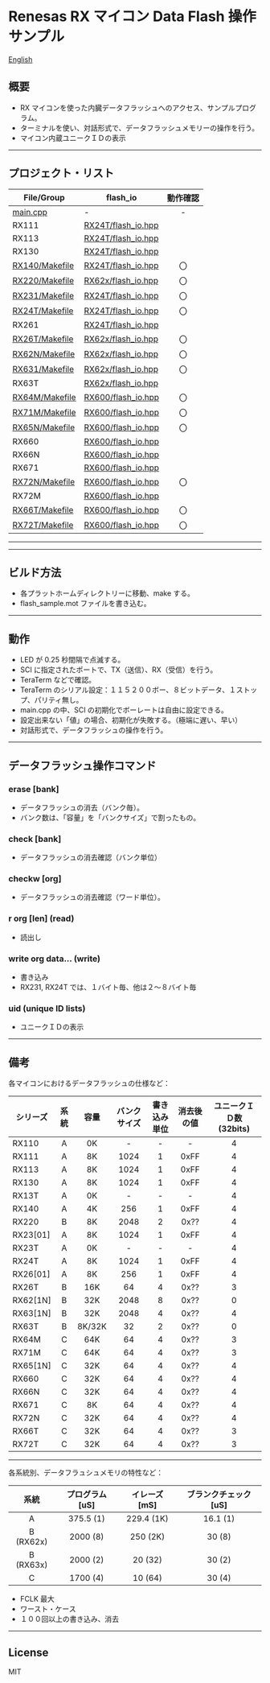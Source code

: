 Renesas RX マイコン Data Flash 操作サンプル
=========

[English](README.md)

## 概要
- RX マイコンを使った内臓データフラッシュへのアクセス、サンプルプログラム。
- ターミナルを使い、対話形式で、データフラッシュメモリーの操作を行う。
- マイコン内蔵ユニークＩＤの表示
---
   
## プロジェクト・リスト
|File/Group|flash_io|動作確認|
|---|---|:-:|
|[main.cpp](main.cpp)|-|-|
|RX111|[RX24T/flash_io.hpp](../RX24T/flash_io.hpp)||
|RX113|[RX24T/flash_io.hpp](../RX24T/flash_io.hpp)||
|RX130|[RX24T/flash_io.hpp](../RX24T/flash_io.hpp)||
|[RX140/Makefile](RX140/Makefile)|[RX24T/flash_io.hpp](../RX24T/flash_io.hpp)|〇|
|[RX220/Makefile](RX220/Makefile)|[RX62x/flash_io.hpp](../RX62x/flash_io.hpp)|〇|
|[RX231/Makefile](RX231/Makefile)|[RX24T/flash_io.hpp](../RX24T/flash_io.hpp)|〇|
|[RX24T/Makefile](RX24T/Makefile)|[RX24T/flash_io.hpp](../RX24T/flash_io.hpp)|〇|
|RX261|[RX24T/flash_io.hpp](../RX24T/flash_io.hpp)||
|[RX26T/Makefile](RX26T/Makefile)|[RX62x/flash_io.hpp](../RX62x/flash_io.hpp)|〇|
|[RX62N/Makefile](RX62N/Makefile)|[RX62x/flash_io.hpp](../RX62x/flash_io.hpp)|〇|
|[RX631/Makefile](RX631/Makefile)|[RX62x/flash_io.hpp](../RX62x/flash_io.hpp)|〇|
|RX63T|[RX62x/flash_io.hpp](../RX62x/flash_io.hpp)||
|[RX64M/Makefile](RX64M/Makefile)|[RX600/flash_io.hpp](../RX600/flash_io.hpp)|〇|
|[RX71M/Makefile](RX71M/Makefile)|[RX600/flash_io.hpp](../RX600/flash_io.hpp)|〇|
|[RX65N/Makefile](RX65N/Makefile)|[RX600/flash_io.hpp](../RX600/flash_io.hpp)|〇|
|RX660|[RX600/flash_io.hpp](../RX600/flash_io.hpp)||
|RX66N|[RX600/flash_io.hpp](../RX600/flash_io.hpp)||
|RX671|[RX600/flash_io.hpp](../RX600/flash_io.hpp)||
|[RX72N/Makefile](RX72N/Makefile)|[RX600/flash_io.hpp](../RX600/flash_io.hpp)|〇|
|RX72M|[RX600/flash_io.hpp](../RX600/flash_io.hpp)||
|[RX66T/Makefile](RX66T/Makefile)|[RX600/flash_io.hpp](../RX600/flash_io.hpp)|〇|
|[RX72T/Makefile](RX72T/Makefile)|[RX600/flash_io.hpp](../RX600/flash_io.hpp)|〇|
 
 ---
    
---

## ビルド方法
 - 各プラットホームディレクトリーに移動、make する。
 - flash_sample.mot ファイルを書き込む。
---
   
## 動作
 - LED が 0.25 秒間隔で点滅する。
 - SCI に指定されたポートで、TX（送信）、RX（受信）を行う。
 - TeraTerm などで確認。
 - TeraTerm のシリアル設定：１１５２００ボー、８ビットデータ、１ストップ、パリティ無し。
 - main.cpp の中、SCI の初期化でボーレートは自由に設定できる。
 - 設定出来ない「値」の場合、初期化が失敗する。（極端に遅い、早い）
 - 対話形式で、データフラッシュの操作を行う。
---

## データフラッシュ操作コマンド

### erase [bank] 
- データフラッシュの消去（バンク毎）。
- バンク数は、「容量」を「バンクサイズ」で割ったもの。

### check [bank]
- データフラッシュの消去確認（バンク単位）

### checkw [org]
- データフラッシュの消去確認（ワード単位）。

### r org [len] (read)
- 読出し

### write org data... (write)
- 書き込み
- RX231, RX24T では、１バイト毎、他は２～８バイト毎

### uid (unique ID lists)
- ユニークＩＤの表示

---

## 備考

各マイコンにおけるデータフラッシュの仕様など：

|シリーズ|系統|容量|バンクサイズ|書き込み単位|消去後の値|ユニークＩＤ数 (32bits)|
|---|:--:|:-:|:-:|:-:|:-:|:-:|
|RX110|A|0K|-|-|-|4|
|RX111|A|8K|1024|1|0xFF|4|
|RX113|A|8K|1024|1|0xFF|4|
|RX130|A|8K|1024|1|0xFF|4|
|RX13T|A|0K|-|-|-|4|
|RX140|A|4K|256|1|0xFF|4|
|RX220|B|8K|2048|2|0x??|4|
|RX23[01]|A|8K|1024|1|0xFF|4|
|RX23T|A|0K|-|-|-|4|
|RX24T|A|8K|1024|1|0xFF|4|
|RX26[01]|A|8K|256|1|0xFF|4|
|RX26T|B|16K|64|4|0x??|3|
|RX62[1N]|B|32K|2048|8|0x??|0|
|RX63[1N]|B|32K|2048|4|0x??|4|
|RX63T|B|8K/32K|32|2|0x??|0|
|RX64M|C|64K|64|4|0x??|3|
|RX71M|C|64K|64|4|0x??|3|
|RX65[1N]|C|32K|64|4|0x??|4|
|RX660|C|32K|64|4|0x??|4|
|RX66N|C|32K|64|4|0x??|4|
|RX671|C|8K|64|4|0x??|4|
|RX72N|C|32K|64|4|0x??|4|
|RX66T|C|32K|64|4|0x??|3|
|RX72T|C|32K|64|4|0x??|3|

---

各系統別、データフラュシュメモリの特性など：

|系統|プログラム [uS]|イレーズ [mS]|ブランクチェック [uS]|
|:-:|:-:|:-:|:-:|
|A|375.5 (1)|229.4 (1K)|16.1 (1)|
|B (RX62x)|2000 (8)|250 (2K)|30 (8)|
|B (RX63x)|2000 (2)|20 (32)|30 (2)|
|C|1700 (4)|10 (64)|30 (4)|

- FCLK 最大
- ワースト・ケース
- １００回以上の書き込み、消去

---

License
----

MIT
